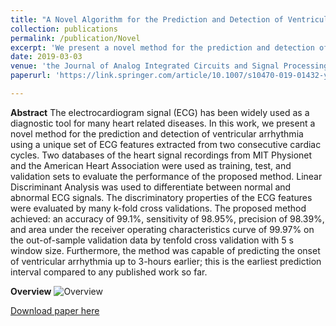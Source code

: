 ```yaml
---
title: "A Novel Algorithm for the Prediction and Detection of Ventricular Arrhythmia"
collection: publications
permalink: /publication/Novel
excerpt: 'We present a novel method for the prediction and detection of ventricular arrhythmia using a unique set of ECG features extracted from two consecutive cardiac cycles. '
date: 2019-03-03
venue: 'the Journal of Analog Integrated Circuits and Signal Processing'
paperurl: 'https://link.springer.com/article/10.1007/s10470-019-01432-y'

---
```

**Abstract**
The electrocardiogram signal (ECG) has been widely used as a diagnostic tool for many heart related diseases. In this work, we present a novel method for the prediction and detection of ventricular arrhythmia using a unique set of ECG features extracted from two consecutive cardiac cycles. Two databases of the heart signal recordings from MIT Physionet and the American Heart Association were used as training, test, and validation sets to evaluate the performance of the proposed method. Linear Discriminant Analysis was used to differentiate between normal and abnormal ECG signals. The discriminatory properties of the ECG features were evaluated by many k-fold cross validations. The proposed method achieved: an accuracy of 99.1%, sensitivity of 98.95%, precision of 98.39%, and area under the receiver operating characteristics curve of 99.97% on the out-of-sample validation data by tenfold cross validation with 5 s window size. Furthermore, the method was capable of predicting the onset of ventricular arrhythmia up to 3-hours earlier; this is the earliest prediction interval compared to any published work so far.


**Overview**
![Overview](http://nourhanb.github.io/images/novel_block.jpg)

[Download paper here](file:///C:/Users/nourh/Downloads/s10470-019-01432-y.pdf)
